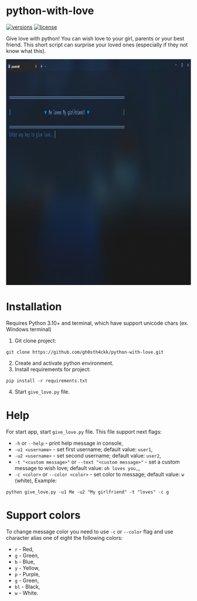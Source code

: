 # python-with-love
[![versions](https://img.shields.io/badge/python-3.10-blue)](https://github.com/gh0sth4ckk/python-with-love)
[![license](https://img.shields.io/github/license/gh0sth4ckk/aiogram-fakeperson-bot)](https://github.com/gh0sth4ckk/python-with-love/blob/main/LICENSE)

Give love with python! You can wish love to your girl, parents or your best friend. This short script can surprise 
your loved ones (especially if they not know what this).

<img alt="image not loading" src="src/img.png" width="1200" height="615">

# Installation
Requires Python 3.10+ and terminal, which have support unicode chars (ex. Windows terminal)
1. Git clone project:
```shell
git clone https://github.com/gh0sth4ckk/python-with-love.git
```
2. Create and activate python environment.
3. Install requirements for project:
```shell
pip install -r requirements.txt
```
4. Start `give_love.py` file.

# Help
For start app, start `give_love.py` file. This file support next flags:
- `-h` or `--help` - print help message in console,
- `-u1 <username>` - set first username; default value: `user1`,
- `-u2 <username>` - set second username; default value: `user2`,
- `-t "<custom message>"` or `--text "<custom message>"` - set a custom message to wish love; default value: `oh loves you,`,
- `-c <color>` or `--color <color>` - set color to message; default value: `w` (white),
Example:
```shell
python give_love.py -u1 Me -u2 "My girlfriend" -t "loves" -c g
```
# Support colors
To change message color you need to use `-c` or `--color` flag and use character alias one of eight the following colors:
- `r` - Red,
- `g` - Green,
- `b` - Blue,
- `y` - Yellow,
- `p` - Purple,
- `g` - Green,
- `bl` - Black,
- `w` - White.
